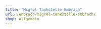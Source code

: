 ```yaml
---
title: "Migrol Tankstelle Embrach"
url: /embrach/migrol-tankstelle-embrach/
shop: Allgemein
---
```

